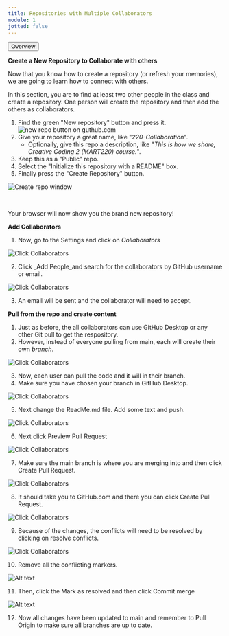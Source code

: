 ```yaml
---
title: Repositories with Multiple Collaborators
module: 1
jotted: false
---
```


<div class="tab">
    <button class="tablinks active" onclick="openTab(event, 'Overview')">Overview</button>
   
</div>

<div id="Overview" class="tabcontent" style="display:block" markdown="1">

**Create a New Repository to Collaborate with others**

Now that you know how to create a repository (or refresh your memories), we are going to learn how to connect with others.

In this section, you are to find at least two other people in the class and create a repository. One person will create the repository and then add the others as collaborators.

1. Find the green "New repository" button and press it.
![new repo button on guthub.com](../imgs/Screen5.png)
4. Give your repository a great name, like "_220-Collaboration_".
    - Optionally, give this repo a description, like "_This is how we share, Creative Coding 2 (MART220) course._".
5. Keep this as a "Public" repo.
6. Select the "Initialize this repository with a README" box.
7. Finally press the "Create Repository" button.

![Create repo window](../imgs/Screen6.png)


<br />

Your browser will now show you the brand new repository!

**Add Collaborators**

1. Now, go to the Settings and click on _Collaborators_

![Click Collaborators](../imgs/Collaborators.png)

2. Click _Add People_and search for the collaborators by GitHub username or email.

![Click Collaborators](../imgs/AddPeople.png)

3. An email will be sent and the collaborator will need to accept.

**Pull from the repo and create content**

1. Just as before, the all collaborators can use GitHub Desktop or any other Git pull to get the respository.
2. However, instead of everyone pulling from main, each will create their own _branch_.

![Click Collaborators](../imgs/CreateBranch.png)

3. Now, each user can pull the code and it will in their branch.
4. Make sure you have chosen your branch in GitHub Desktop.

![Click Collaborators](../imgs/Branch.png)

5. Next change the ReadMe.md file.  Add some text and push.

![Click Collaborators](../imgs/Changes.png)

6. Next click Preview Pull Request

![Click Collaborators](../imgs/PreviewPull.png)

7. Make sure the main branch is where you are merging into and then click Create Pull Request.

![Click Collaborators](../imgs/OpenPull.png)

8. It should take you to GitHub.com and there you can click Create Pull Request.

![Click Collaborators](../imgs/GitHubPull.png)

9. Because of the changes, the conflicts will need to be resolved by clicking on resolve conflicts.

![Click Collaborators](../imgs/ResolveConflicts.png)

10. Remove all the conflicting markers.

![Alt text](../imgs/RemoveConflictMarkers.png)

11. Then, click the Mark as resolved and then click Commit merge

![Alt text](../imgs/CommitMerge.png)

12.  Now all changes have been updated to main and remember to Pull Origin to make sure all branches are up to date.


</div>